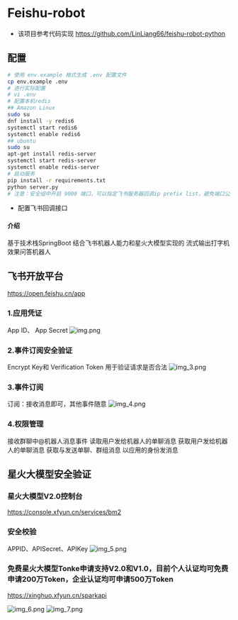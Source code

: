 # Feishu-robot

* 该项目参考代码实现 https://github.com/LinLiang66/feishu-robot-python

## 配置

```bash
# 使用 env.example 格式生成 .env 配置文件
cp env.example .env
# 进行实际配置
# vi .env
# 配置本机redis
## Amazon Linux
sudo su
dnf install -y redis6
systemctl start redis6
systemctl enable redis6
## ubuntu
sudo su
apt-get install redis-server
systemctl start redis-server
systemctl enable redis-server
# 启动服务
pip install -r requirements.txt
python server.py
# 注意：安全组中开启 9000 端口，可以指定飞书服务器回调ip prefix list，避免端口公开，获取方式：https://open.feishu.cn/document/server-docs/event-subscription-guide/list
```

* 配置飞书回调接口

#### 介绍

基于技术栈SpringBoot 结合飞书机器人能力和星火大模型实现的 流式输出打字机效果问答机器人

## 飞书开放平台

https://open.feishu.cn/app

### 1.应用凭证

App ID、 App Secret
![img.png](img.png)

### 2.事件订阅安全验证

Encrypt Key和 Verification Token 用于验证请求是否合法
![img_3.png](img_3.png)

### 3.事件订阅

订阅：接收消息即可，其他事件随意
![img_4.png](img_4.png)

### 4.权限管理

接收群聊中@机器人消息事件
读取用户发给机器人的单聊消息
获取用户发给机器人的单聊消息
获取与发送单聊、群组消息
以应用的身份发消息

## 星火大模型安全验证

### 星火大模型V2.0控制台

https://console.xfyun.cn/services/bm2

### 安全校验

APPID、APISecret、APIKey
![img_5.png](img_5.png)

### 免费星火大模型Tonke申请支持V2.0和V1.0，目前个人认证均可免费申请200万Token，企业认证均可申请500万Token

https://xinghuo.xfyun.cn/sparkapi

![img_6.png](img_6.png)
![img_7.png](img_7.png)
